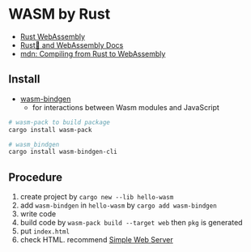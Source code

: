 # WASM by Rust

- [Rust WebAssembly](https://www.rust-lang.org/what/wasm)
- [Rust🦀 and WebAssembly Docs](https://rustwasm.github.io/docs/book/introduction.html)
- [mdn: Compiling from Rust to WebAssembly](https://developer.mozilla.org/en-US/docs/WebAssembly/Rust_to_Wasm)

## Install

- [wasm-bindgen](https://github.com/rustwasm/wasm-bindgen)
  - for interactions between Wasm modules and JavaScript

```sh
# wasm-pack to build package
cargo install wasm-pack

# wasm_bindgen
cargo install wasm-bindgen-cli
```

## Procedure

1. create project by `cargo new --lib hello-wasm`
2. add `wasm-bindgen` in `hello-wasm` by `cargo add wasm-bindgen`
3. write code
4. build code by `wasm-pack build --target web` then `pkg` is generated
5. put `index.html`
6. check HTML. recommend [Simple Web Server](https://apps.apple.com/us/app/simple-web-server/id1625925255?mt=12&itsct=apps_box_badge&itscg=30200)
